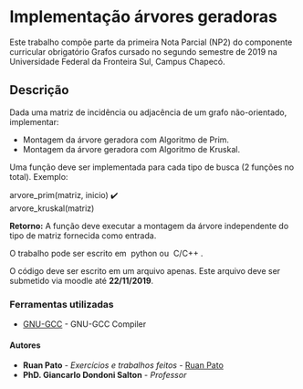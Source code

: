 # Implementação árvores geradoras #

Este trabalho compõe parte da primeira Nota Parcial (NP2) do componente curricular obrigatório Grafos cursado no segundo semestre de 2019 na Universidade Federal da Fronteira Sul, Campus Chapecó.

## Descrição ##

Dada uma matriz de incidência ou adjacência de um grafo não-orientado, implementar:    

- Montagem da árvore geradora com Algoritmo de Prim.
- Montagem da árvore geradora com Algoritmo de Kruskal.  

Uma função deve ser implementada para cada tipo de busca (2 funções no total). Exemplo:  
  
   arvore_prim(matriz, inicio) :heavy_check_mark:  
   arvore_kruskal(matriz)  
  
**Retorno:** A função deve executar a montagem da árvore independente do tipo de matriz fornecida como entrada.  

O trabalho pode ser escrito em ​ python​ ou ​ C/C++​ .  

O código deve ser escrito em um arquivo apenas. Este arquivo deve ser submetido via
moodle até ​**22/11/2019​**.  
### Ferramentas utilizadas ###

* [GNU-GCC](https://gcc.gnu.org/) - GNU-GCC Compiler

#### Autores ####

* **Ruan Pato** - *Exercícios e trabalhos feitos* - [Ruan Pato](https://github.com/ruanpato)
* **PhD. Giancarlo Dondoni Salton** - *Professor*
